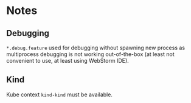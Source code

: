 # Notes

## Debugging

`*.debug.feature` used for debugging without spawning new process as multiprocess debugging is not
working out-of-the-box (at least not convenient to use, at least using WebStorm IDE).

## Kind

Kube context `kind-kind` must be available.
